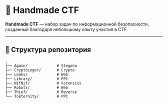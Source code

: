# 🚀 Handmade CTF

**Handmade CTF** — набор задач по информационной безопасности, созданный благодаря небольшому опыту участия в CTF.

---
## 📂 Структура репозитория

```text
.
├── Again/             # Stegano
├── CryptoLoger/       # Crypto
├── Leaks/             # Web
├── Library/           # PPC
├── NifNif/            # Forensics
├── Robots/            # Web
├── Thief/             # Reverse
└── ToEternity/        # PPC
```
